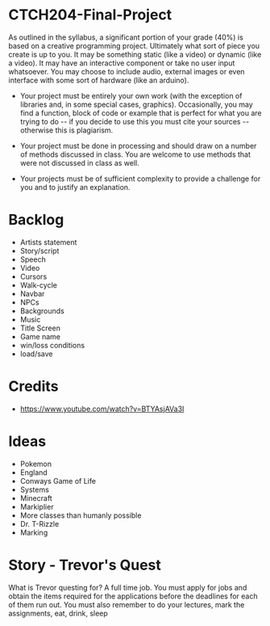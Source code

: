 # CTCH204-Final-Project

As outlined in the syllabus, a significant portion of your grade (40%) is based on a creative programming project. Ultimately what sort of piece you create is up to
you. It may be something static (like a video) or dynamic (like a video). It may have an interactive component or take no user input whatsoever. You may choose to include audio, external images or even interface with some sort of hardware (like an arduino).

- Your project must be entirely your own work (with the exception of libraries and, in some special cases, graphics). Occasionally, you may find a function, block of code or example that is perfect for what you are trying to do -- if you decide to use this you must cite your sources -- otherwise this is plagiarism.

- Your project must be done in processing and should draw on a number of methods discussed in class. You are welcome to use methods that were not discussed in class as well.

- Your projects must be of sufficient complexity to provide a challenge for you and to justify an explanation.

# Backlog

- Artists statement
- Story/script
- Speech
- Video
- Cursors
- Walk-cycle
- Navbar
- NPCs
- Backgrounds
- Music
- Title Screen
- Game name
- win/loss conditions
- load/save

# Credits

- https://www.youtube.com/watch?v=BTYAsjAVa3I

# Ideas

- Pokemon
- England
- Conways Game of Life
- Systems
- Minecraft
- Markiplier
- More classes than humanly possible
- Dr. T-Rizzle
- Marking

# Story - Trevor's Quest

What is Trevor questing for? A full time job. You must apply for jobs and obtain the items required for the applications before the deadlines for each of them run out. You must also remember to do your lectures, mark the assignments, eat, drink, sleep
